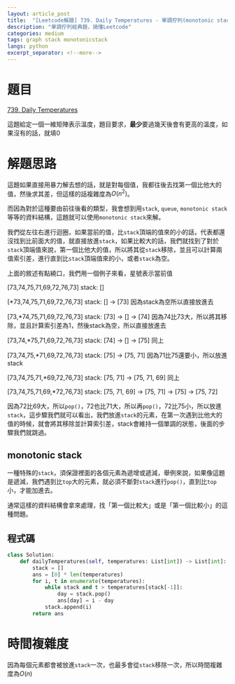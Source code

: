 ```yaml
---
layout: article_post
title:  "[Leetcode解題] 739. Daily Temperatures - 單調佇列(monotonic stack)解"
description: "單調佇列經典題，搞懂Leetcode"
categories: medium
tags: graph stack monotonicstack
langs: python
excerpt_separator: <!--more-->
---
```


# 題目

[739. Daily Temperatures](https://leetcode.com/problems/daily-temperatures/)

這題給定一個一維矩陣表示溫度，題目要求，**最少**要過幾天後會有更高的溫度，如果沒有的話，就填0

# 解題思路

這題如果直接用暴力解去想的話，就是對每個值，我都往後去找第一個比他大的值，然後求其差，但這樣的話複雜度為$O(n^2)$。

而因為對於這種要由前往後看的類型，我會想到用`stack`, `queue`, `monotonic stack`等等的資料結構，這題就可以使用`monotonic stack`來解。

我們從左往右進行迴圈，如果當前的值，比`stack`頂端的值來的小的話，代表都還沒找到比前面大的值，就直接放進`stack`，如果比較大的話，我們就找到了對於`stack`頂端值來說，第一個比他大的值，所以將其從`stack`移除，並且可以計算兩值索引差，進行直到比`stack`頂端值來的小，或者`stack`為空。

上面的敘述有點繞口，我們用一個例子來看，星號表示當前值

[73,74,75,71,69,72,76,73]
stack: []

[*73,74,75,71,69,72,76,73]
stack: [] -> [73]
因為stack為空所以直接放進去

[73,*74,75,71,69,72,76,73]
stack: [73] -> [] -> [74]
因為74比73大，所以將其移除，並且計算索引差為1，然後stack為空，所以直接放進去

[73,74,*75,71,69,72,76,73]
stack: [74] -> [] -> [75]
同上

[73,74,75,*71,69,72,76,73]
stack: [75] -> [75, 71]
因為71比75還要小，所以放進stack

[73,74,75,71,*69,72,76,73]
stack: [75, 71] -> [75, 71, 69]
同上

[73,74,75,71,69,*72,76,73]
stack: [75, 71, 69] -> [75, 71] -> [75] -> [75, 72]

因為72比69大，所以`pop()`，72也比71大，所以再`pop()`，72比75小，所以放進`stack`，這步驟我們就可以看出，我們放進`stack`的元素，在第一次遇到比他大的值的時候，就會將其移除並計算索引差，stack會維持一個單調的狀態，後面的步驟我們就跳過。

## monotonic stack

一種特殊的`stack`，須保證裡面的各個元素為遞增或遞減，舉例來說，如果像這題是遞減，我們遇到比`top`大的元素，就必須不斷對`stack`進行`pop()`，直到比`top`小，才能加進去。

通常這樣的資料結構會拿來處理，找「第一個比較大」或是「第一個比較小」的這種問題。

## 程式碼

```python
class Solution:
    def dailyTemperatures(self, temperatures: List[int]) -> List[int]:
        stack = []
        ans = [0] * len(temperatures)
        for i, t in enumerate(temperatures):
            while stack and t > temperatures[stack[-1]]:
                day = stack.pop()
                ans[day] = i - day
            stack.append(i)
        return ans
```

# 時間複雜度

因為每個元素都會被放進`stack`一次，也最多會從`stack`移除一次，所以時間複雜度為$O(n)$